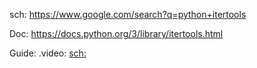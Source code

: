 sch: https://www.google.com/search?q=python+itertools

Doc: https://docs.python.org/3/library/itertools.html

Guide:
.video: [sch:](https://www.youtube.com/results?search_query=python+itertools)
